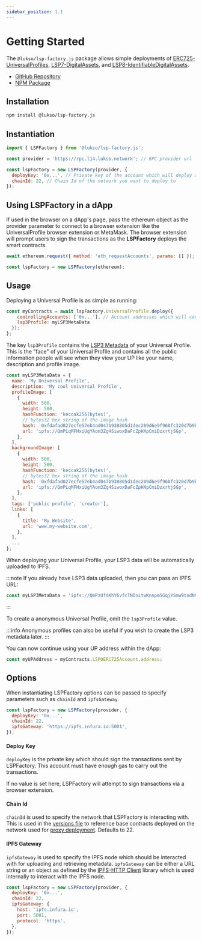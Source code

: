 ```yaml
---
sidebar_position: 1.1
---
```


# Getting Started

The `@lukso/lsp-factory.js` package allows simple deployments of [ERC725-UniversalProfiles](https://github.com/lukso-network/LIPs/blob/main/LSPs/LSP-0-ERC725Account.md), [LSP7-DigitalAssets](https://github.com/lukso-network/LIPs/blob/main/LSPs/LSP-7-DigitalAsset.md), and [LSP8-IdentifiableDigitalAssets](https://github.com/lukso-network/LIPs/blob/main/LSPs/LSP-8-IdentifiableDigitalAsset.md).

- [GitHub Repository](https://github.com/lukso-network/tools-lsp-factory)
- [NPM Package](https://www.npmjs.com/package/@lukso/lsp-factory.js)

## Installation

```bash
npm install @lukso/lsp-factory.js
```

## Instantiation

```javascript
import { LSPFactory } from '@lukso/lsp-factory.js';

const provider = 'https://rpc.l14.lukso.network'; // RPC provider url

const lspFactory = new LSPFactory(provider, {
  deployKey: '0x...', // Private key of the account which will deploy any smart contract,
  chainId: 22, // Chain Id of the network you want to deploy to
});
```

## Using LSPFactory in a dApp

If used in the browser on a dApp's page, pass the ethereum object as the provider parameter to connect to a browser extension like the UniversalProfile browser extension or MetaMask. The browser extension will prompt users to sign the transactions as the **LSPFactory** deploys the smart contracts.

```javascript
await ethereum.request({ method: 'eth_requestAccounts', params: [] });

const lspFactory = new LSPFactory(ethereum);
```

## Usage

Deploying a Universal Profile is as simple as running:

```javascript
const myContracts = await lspFactory.UniversalProfile.deploy({
    controllingAccounts: ['0x...'], // Account addresses which will control the UP
    lsp3Profile: myLSP3MetaData
  });
};
```

The key `lsp3Profile` contains the [LSP3 Metadata](https://github.com/lukso-network/LIPs/blob/main/LSPs/LSP-2-ERC725YJSONSchema.md#JSONURL) of your Universal Profile. This is the "face" of your Universal Profile and contains all the public information people will see when they view your UP like your name, description and profile image.

```javascript
const myLSP3MetaData = {
  name: 'My Universal Profile',
  description: 'My cool Universal Profile',
  profileImage: [
    {
      width: 500,
      height: 500,
      hashFunction: 'keccak256(bytes)',
      // bytes32 hex string of the image hash
      hash: '0xfdafad027ecfe57eb4ad047b938805d1dec209d6e9f960fc320d7b9b11cbed14',
      url: 'ipfs://QmPLqMFHxiUgYAom3Zg4SiwoxDaFcZpHXpCmiDzxrtjSGp',
    },
  ],
  backgroundImage: [
    {
      width: 500,
      height: 500,
      hashFunction: 'keccak256(bytes)',
      // bytes32 hex string of the image hash
      hash: '0xfdafad027ecfe57eb4ad047b938805d1dec209d6e9f960fc320d7b9b11cbed14',
      url: 'ipfs://QmPLqMFHxiUgYAom3Zg4SiwoxDaFcZpHXpCmiDzxrtjSGp',
    },
  ],
  tags: ['public profile', 'creator'],
  links: [
    {
      title: 'My Website',
      url: 'www.my-website.com',
    },
  ],
  ...
};
```

When deploying your Universal Profile, your LSP3 data will be automatically uploaded to IPFS.

:::note
If you already have LSP3 data uploaded, then you can pass an IPFS URL:

```javascript
const myLSP3MetaData = 'ipfs://QmPzUfdKhY6vfcTNDnitwKnnpm5GqjYSmw9todNVmi4bqy';
```

:::

To create a anonymous Universal Profile, omit the `lsp3Profile` value.

:::info
Anonymous profiles can also be useful if you wish to create the LSP3 metadata later.
:::

You can now continue using your UP address within the dApp:

```javascript
const myUPAddress = myContracts.LSP0ERC725Account.address;
```

## Options

When instantiating LSPFactory options can be passed to specify parameters such as `chainId` and `ipfsGateway`.

```javascript title="Instantiating LSPFactory with custom options set"
const lspFactory = new LSPFactory(provider, {
  deployKey: '0x...',
  chainId: 22,
  ipfsGateway: 'https://ipfs.infura.io:5001',
});
```

#### Deploy Key

`deployKey` is the private key which should sign the transactions sent by LSPFactory. This account must have enough gas to carry out the transactions.

If no value is set here, LSPFactory will attempt to sign transactions via a browser extension.

#### Chain Id

`chainId` is used to specify the network that LSPFactory is interacting with. This is used in the [versions file](https://github.com/lukso-network/tools-lsp-factory/blob/main/src/versions.json) to reference base contracts deployed on the network used for [proxy deployment](./getting-started.md#proxy-deployment). Defaults to 22.

#### IPFS Gateway

`ipfsGateway` is used to specify the IPFS node which should be interacted with for uploading and retrieving metadata. `ipfsGateway` can be either a URL string or an object as defined by the [IPFS-HTTP Client](https://github.com/ipfs/js-ipfs/tree/master/packages/ipfs-http-client#createoptions) library which is used internally to interact with the IPFS node.

```javascript title="Instantiating LSPFactory with custom ipfsGateway options set"
const lspFactory = new LSPFactory(provider, {
  deployKey: '0x...',
  chainId: 22,
  ipfsGateway: {
    host: 'ipfs.infura.io',
    port: 5001,
    protocol: 'https',
  },
});
```
